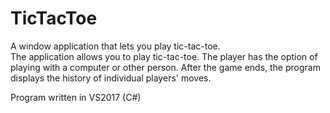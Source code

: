 # TicTacToe
A window application that lets you play tic-tac-toe.  
The application allows you to play tic-tac-toe. The player has the option of playing with a computer or other person. After the game ends, the program displays the history of individual players' moves.  
  
Program written in VS2017 (C#)
